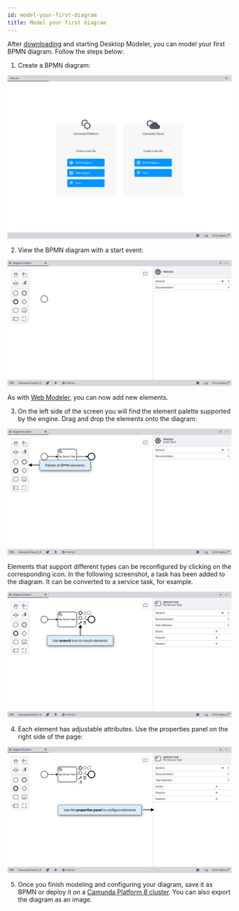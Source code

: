 ```yaml
---
id: model-your-first-diagram
title: Model your first diagram
---
```


After [downloading](./install-the-modeler.md) and starting Desktop Modeler, you can model your first BPMN diagram. Follow the steps below:

1. Create a BPMN diagram:

![empty application](./img/empty.png)

2. View the BPMN diagram with a start event:

![new diagram](./img/new-diagram.png)

As with [Web Modeler](../web-modeler/model-your-first-diagram.md), you can now add new elements.

3. On the left side of the screen you will find the element palette supported by the engine. Drag and drop the elements onto the diagram:

![elements](./img/elements.png)

Elements that support different types can be reconfigured by clicking on the corresponding icon. In the following screenshot, a task has been added to the diagram. It can be converted to a service task, for example.

![task configuration](img/element-configuration.png)

4. Each element has adjustable attributes. Use the properties panel on the right side of the page:

![properties panel](img/properties-panel.png)

5. Once you finish modeling and configuring your diagram, save it as BPMN or deploy it on a [Camunda Platform 8 cluster](./connect-to-camunda-cloud.md). You can also export the diagram as an image.

